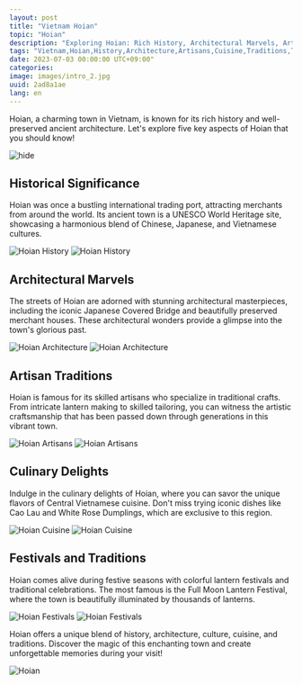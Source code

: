 ```yaml
---
layout: post
title: "Vietnam Hoian"
topic: "Hoian"
description: "Exploring Hoian: Rich History, Architectural Marvels, Artisan Traditions, Culinary Delights, Festivals and Traditions"
tags: "Vietnam,Hoian,History,Architecture,Artisans,Cuisine,Traditions,Travel,Explore,CharmingTown"
date: 2023-07-03 00:00:00 UTC+09:00"
categories: 
image: images/intro_2.jpg
uuid: 2ad8a1ae
lang: en
---
```


Hoian, a charming town in Vietnam, is known for its rich history and well-preserved ancient architecture. Let's explore five key aspects of Hoian that you should know!

![hide](images/intro_2.jpg)


## Historical Significance
Hoian was once a bustling international trading port, attracting merchants from around the world. Its ancient town is a UNESCO World Heritage site, showcasing a harmonious blend of Chinese, Japanese, and Vietnamese cultures.

![Hoian History](images/main1_4.jpg)
![Hoian History](images/main1_5.jpg)


## Architectural Marvels
The streets of Hoian are adorned with stunning architectural masterpieces, including the iconic Japanese Covered Bridge and beautifully preserved merchant houses. These architectural wonders provide a glimpse into the town's glorious past.

![Hoian Architecture](images/main2_6.jpg)
![Hoian Architecture](images/main2_7.jpg)


## Artisan Traditions
Hoian is famous for its skilled artisans who specialize in traditional crafts. From intricate lantern making to skilled tailoring, you can witness the artistic craftsmanship that has been passed down through generations in this vibrant town.

![Hoian Artisans](images/main3_6.jpg)
![Hoian Artisans](images/main3_7.png)


## Culinary Delights
Indulge in the culinary delights of Hoian, where you can savor the unique flavors of Central Vietnamese cuisine. Don't miss trying iconic dishes like Cao Lau and White Rose Dumplings, which are exclusive to this region.

![Hoian Cuisine](images/main4_6.jpg)
![Hoian Cuisine](images/main4_7.jpg)


## Festivals and Traditions
Hoian comes alive during festive seasons with colorful lantern festivals and traditional celebrations. The most famous is the Full Moon Lantern Festival, where the town is beautifully illuminated by thousands of lanterns.

![Hoian Festivals](images/main5_6.jpg)
![Hoian Festivals](images/main5_7.jpg)




Hoian offers a unique blend of history, architecture, culture, cuisine, and traditions. Discover the magic of this enchanting town and create unforgettable memories during your visit!

![Hoian](images/intro_4.jpg)
